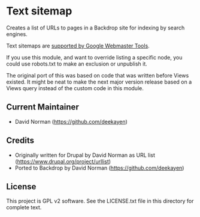 Text sitemap
============

Creates a list of URLs to pages in a Backdrop site for indexing by search engines.

Text sitemaps are [supported by Google Webmaster Tools](https://support.google.com/webmasters/answer/183668?hl=en).

If you use this module, and want to override listing a specific node, you could use robots.txt to make an exclusion or unpublish it.

The original port of this was based on code that was written before Views existed. It might be neat to make the next major version release based on a Views query instead of the custom code in this module.

Current Maintainer
------------------

- David Norman (https://github.com/deekayen)

Credits
-----------

- Originally written for Drupal by David Norman as URL list
  (https://www.drupal.org/project/urllist)
- Ported to Backdrop by David Norman (https://github.com/deekayen)

License
-------

This project is GPL v2 software. See the LICENSE.txt file in this directory for
complete text.

